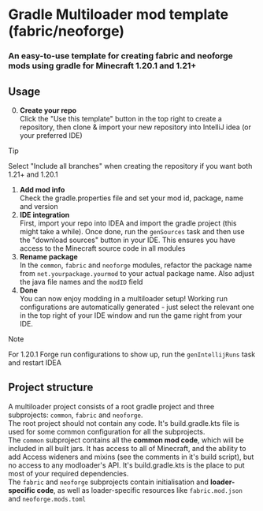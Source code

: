 # Gradle Multiloader mod template (fabric/neoforge)

### An easy-to-use template for creating fabric and neoforge mods using gradle for Minecraft 1.20.1 and 1.21+

## Usage
0. **Create your repo** <br>
   Click the "Use this template" button in the top right to create a repository, then clone & import your new repository into IntelliJ idea (or your preferred IDE)

> [!TIP]
> Select "Include all branches" when creating the repository if you want both 1.21+ and 1.20.1

1. **Add mod info** <br>
   Check the gradle.properties file and set your mod id, package, name and version
2. **IDE integration** <br>
   First, import your repo into IDEA and import the gradle project (this might take a while). Once done, run the `genSources` task and then use the "download sources" button in your IDE. This ensures you have access to the Minecraft source code in all modules
3. **Rename package** <br>
   In the `common`, `fabric` and `neoforge` modules, refactor the package name from `net.yourpackage.yourmod` to your actual package name. Also adjust the java file names and the `modID` field
4. **Done** <br>
   You can now enjoy modding in a multiloader setup!
   Working run configurations are automatically generated - just select the relevant one in the top right of your IDE window and run the game right from your IDE.

> [!NOTE]
> For 1.20.1 Forge run configurations to show up, run the `genIntellijRuns` task and restart IDEA

## Project structure
A multiloader project consists of a root gradle project and three subprojects: `common`, `fabric` and `neoforge`. <br>
The root project should not contain any code. It's build.gradle.kts file is used for some  common configuration for all the subprojects. <br>
The `common` subproject contains all the **common mod code**, which will be included in all built jars. It has access to all of Minecraft,
and the ability to add Access wideners and mixins (see the comments in it's build script), but no access to any modloader's API.
It's build.gradle.kts is the place to put most of your required dependencies. <br>
The `fabric` and `neoforge` subprojects contain initialisation and **loader-specific code**, as well as loader-specific resources like `fabric.mod.json` and `neoforge.mods.toml` <br>
